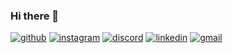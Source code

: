 ### Hi there 👋

<!--
**DavidReto/DavidReto** is a ✨ _special_ ✨ repository because its `README.md` (this file) appears on your GitHub profile.

Here are some ideas to get you started:

- 🔭 I’m currently working on ...
- 🌱 I’m currently learning ...
- 👯 I’m looking to collaborate on ...
- 🤔 I’m looking for help with ...
- 💬 Ask me about ...
- 📫 How to reach me: ...
- 😄 Pronouns: ...
- ⚡ Fun fact: ...
-->
[![github](https://img.shields.io/badge/GitHub-000000?style=for-the-badge&logo=GitHub&logoColor=white)](https://github.com/DavidReto)
[![instagram](https://img.shields.io/badge/Instagram-E4405F?style=for-the-badge&logo=Instagram&logoColor=white)](https://www.instagram.com/_david_reto_/)
[![discord](https://img.shields.io/badge/Discord-5865F2?style=for-the-badge&logo=discord&logoColor=white)](https://discordapp.com/users/312529811501350923)
[![linkedin](https://img.shields.io/badge/LinkedIn-0077B5?style=for-the-badge&logo=linkedin&logoColor=white)](https://www.linkedin.com/in/david-reto-697818239/)
[![gmail](https://img.shields.io/badge/Gmail-D14836?style=for-the-badge&logo=gmail&logoColor=white)](mailto:davidreto72@gmail.com)

